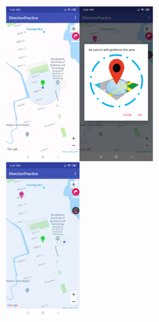 <img src="images/Screenshot_2019-10-09-17-40-19-515_com.example.user.directionpractice.png"  width="200" hight="500"><img src="images/Screenshot_2019-10-09-17-40-32-291_com.example.user.directionpractice.png"  width="200" hight="500"><img src="images/Screenshot_2019-10-09-17-40-36-580_com.example.user.directionpractice.png"  width="200" hight="500">


